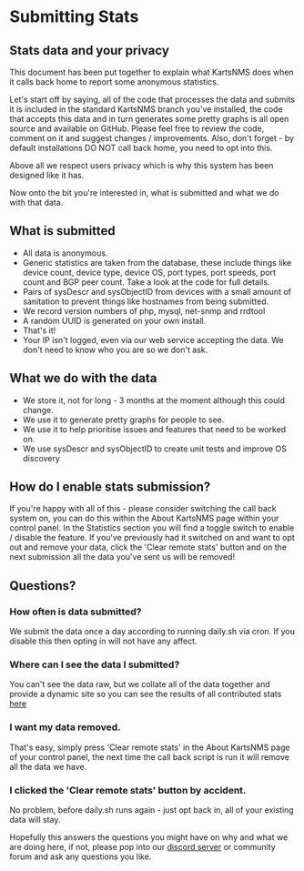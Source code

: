 # Submitting Stats

## Stats data and your privacy

This document has been put together to explain what KartsNMS does when
it calls back home to report some anonymous statistics.

Let's start off by saying, all of the code that processes the data and
submits it is included in the standard KartsNMS branch you've
installed, the code that accepts this data and in turn generates some
pretty graphs is all open source and available on GitHub. Please feel
free to review the code, comment on it and suggest changes /
improvements. Also, don't forget - by default installations DO NOT
call back home, you need to opt into this.

Above all we respect users privacy which is why this system has been
designed like it has.

Now onto the bit you're interested in, what is submitted and what we
do with that data.

## What is submitted

- All data is anonymous.
- Generic statistics are taken from the database, these include things
  like device count, device type, device OS, port types, port speeds,
  port count and BGP peer count. Take a look at the code for full
  details.
- Pairs of sysDescr and sysObjectID from devices with a small amount
  of sanitation to prevent things like hostnames from being submitted.
- We record version numbers of php, mysql, net-snmp and rrdtool
- A random UUID is generated on your own install.
- That's it!
- Your IP isn't logged, even via our web service accepting the
  data. We don't need to know who you are so we don't ask.

## What we do with the data

- We store it, not for long - 3 months at the moment although this could change.
- We use it to generate pretty graphs for people to see.
- We use it to help prioritise issues and features that need to be worked on.
- We use sysDescr and sysObjectID to create unit tests and improve OS discovery

## How do I enable stats submission?

If you're happy with all of this - please consider switching the call
back system on, you can do this within the About KartsNMS page within
your control panel. In the Statistics section you will find a toggle
switch to enable / disable the feature. If you've previously had it
switched on and want to opt out and remove your data, click the 'Clear
remote stats' button and on the next submission all the data you've
sent us will be removed!


## Questions?

### How often is data submitted?
We submit the data once a day according to running daily.sh via cron.
If you disable this then opting in will not have any affect.

### Where can I see the data I submitted?
You can't see the data raw, but we collate all of the data together and provide a
dynamic site so you can see the results of all contributed stats [here](https://stats.kartsnms.org)

### I want my data removed.
That's easy, simply press 'Clear remote stats' in the About KartsNMS page of your control
panel, the next time the call back script is run it will remove all the data we have.

### I clicked the 'Clear remote stats' button by accident.
No problem, before daily.sh runs again - just opt back in, all of
your existing data will stay.

Hopefully this answers the questions you might have on why and what we
are doing here, if not, please pop into our [discord
server](https://t.kartsn.ms/discord) or community forum and ask any
questions you like.
